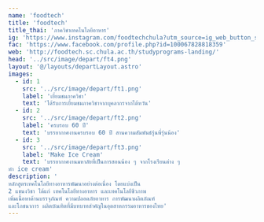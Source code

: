 ```yaml
---
name: 'foodtech'
title: 'foodtech'
title_thai: 'ภาควิชาเทคโนโลยีอาหาร'
ig: 'https://www.instagram.com/foodtechchula?utm_source=ig_web_button_share_sheet&igsh=ZDNlZDc0MzIxNw=='
fac: 'https://www.facebook.com/profile.php?id=100067828818359'
web: 'http://foodtech.sc.chula.ac.th/studyprograms-landing/'
head: '../src/image/depart/ft4.png'
layout: '@/layouts/departLayout.astro'
images:
  - id: 1
    src: '../src/image/depart/ft1.png'
    label: 'เยี่ยมชมภาควิชา'
    text: 'ได้รับการเยี่ยมชมภาควิชาจากบุคลากรจากไต้หวัน'
  - id: 2
    src: '../src/image/depart/ft2.png'
    label: 'ครบรอบ 60 ปี'
    text: 'บรรยากาศงานครบรอบ 60 ปี สานความสัมพันธ์รุ่นพี่รุ่นน้อง'
  - id: 3
    src: '../src/image/depart/ft3.png'
    label: 'Make Ice Cream'
    text: 'บรรยากาศงานมหาลัยที่เป็นการสอนน้อง ๆ จากโรงเรียนต่าง ๆ  
ทำ ice cream'
description: '
หลักสูตรเทคโนโลยีทางอาหารพัฒนาอย่างต่อเนื่อง โดยแบ่งเป็น  
2 แขนงวิชา ได้แก่ เทคโนโลยีทางอาหาร และเทคโนโลยีชีวภาพ  
เพิ่มเนื้อหาด้านบรรจุภัณฑ์ ความปลอดภัยอาหาร การพัฒนาผลิตภัณฑ์  
และโภชนาการ ผลิตบัณฑิตที่มีบทบาทสำคัญในอุตสาหกรรมอาหารของไทย'
---
```

